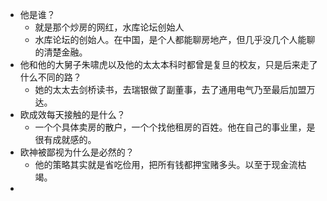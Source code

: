 - 他是谁？
	- 就是那个炒房的网红，水库论坛创始人
	- 水库论坛的创始人。在中国，是个人都能聊房地产，但几乎没几个人能聊的清楚金融。
- 他和他的大舅子朱啸虎以及他的太太本科时都曾是复旦的校友，只是后来走了什么不同的路？
	- 她的太太去剑桥读书，去瑞银做了副董事，去了通用电气乃至最后加盟万达。
- 欧成效每天接触的是什么？
	- 一个个具体卖房的散户，一个个找他租房的百姓。他在自己的事业里，是很有成就感的。
- 欧神被鄙视为什么是必然的？
	- 他的策略其实就是省吃俭用，把所有钱都押宝赌多头。以至于现金流枯竭。
-